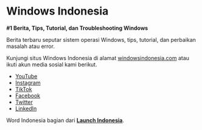 # Windows Indonesia

**#1 Berita, Tips, Tutorial, dan Troubleshooting Windows**

Berita terbaru seputar sistem operasi Windows, tips, tutorial, dan perbaikan masalah atau error.

Kunjungi situs Windows Indonesia di alamat [windowsindonesia.com](https://windowsindonesia.com) atau ikuti akun media sosial kami berikut.

- [YouTube](https://www.youtube.com/@windowsidn)
- [Instagram](https://www.instagram.com/windowsidn)
- [TikTok](https://www.tiktok.com/@windowsidn)
- [Facebook](https://www.facebook.com/windowsidn)
- [Twitter](https://twitter.com/windowsidn)
- [LinkedIn](https://www.linkedin.com/company/windowsindonesia)

Word Indonesia bagian dari [**Launch Indonesia**](https://launchindonesia.com).
